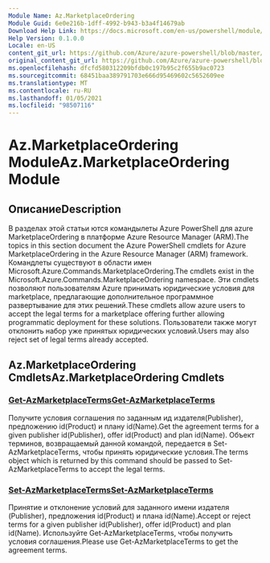 ```yaml
---
Module Name: Az.MarketplaceOrdering
Module Guid: 6e0e216b-1dff-4992-b943-b3a4f14679ab
Download Help Link: https://docs.microsoft.com/en-us/powershell/module/az.marketplaceordering
Help Version: 0.1.0.0
Locale: en-US
content_git_url: https://github.com/Azure/azure-powershell/blob/master/src/MarketplaceOrdering/MarketplaceOrdering/help/Az.MarketplaceOrdering.md
original_content_git_url: https://github.com/Azure/azure-powershell/blob/master/src/MarketplaceOrdering/MarketplaceOrdering/help/Az.MarketplaceOrdering.md
ms.openlocfilehash: dfcfd580312209bfdb0c197b95c2f655b9ac0723
ms.sourcegitcommit: 68451baa389791703e666d95469602c5652609ee
ms.translationtype: MT
ms.contentlocale: ru-RU
ms.lasthandoff: 01/05/2021
ms.locfileid: "98507116"
---
```

# <span data-ttu-id="a7f85-101">Az.MarketplaceOrdering Module</span><span class="sxs-lookup"><span data-stu-id="a7f85-101">Az.MarketplaceOrdering Module</span></span>
## <span data-ttu-id="a7f85-102">Описание</span><span class="sxs-lookup"><span data-stu-id="a7f85-102">Description</span></span>
<span data-ttu-id="a7f85-103">В разделах этой статьи ются командылеты Azure PowerShell для azure MarketplaceOrdering в платформе Azure Resource Manager (ARM).</span><span class="sxs-lookup"><span data-stu-id="a7f85-103">The topics in this section document the Azure PowerShell cmdlets for Azure MarketplaceOrdering in the Azure Resource Manager (ARM) framework.</span></span> <span data-ttu-id="a7f85-104">Командлеты существуют в области имен Microsoft.Azure.Commands.MarketplaceOrdering.</span><span class="sxs-lookup"><span data-stu-id="a7f85-104">The cmdlets exist in the Microsoft.Azure.Commands.MarketplaceOrdering namespace.</span></span> <span data-ttu-id="a7f85-105">Эти cmdlets позволяют пользователям Azure принимать юридические условия для marketplace, предлагающие дополнительное программное развертывание для этих решений.</span><span class="sxs-lookup"><span data-stu-id="a7f85-105">These cmdlets allow azure users to accept the legal terms for a marketplace offering further allowing programmatic deployment for these solutions.</span></span> <span data-ttu-id="a7f85-106">Пользователи также могут отклонить набор уже принятых юридических условий.</span><span class="sxs-lookup"><span data-stu-id="a7f85-106">Users may also reject set of legal terms already accepted.</span></span>

## <span data-ttu-id="a7f85-107">Az.MarketplaceOrdering Cmdlets</span><span class="sxs-lookup"><span data-stu-id="a7f85-107">Az.MarketplaceOrdering Cmdlets</span></span>
### [<span data-ttu-id="a7f85-108">Get-AzMarketplaceTerms</span><span class="sxs-lookup"><span data-stu-id="a7f85-108">Get-AzMarketplaceTerms</span></span>](Get-AzMarketplaceTerms.md)
<span data-ttu-id="a7f85-109">Получите условия соглашения по заданным ид издателя(Publisher), предложению id(Product) и плану id(Name).</span><span class="sxs-lookup"><span data-stu-id="a7f85-109">Get the agreement terms for a given publisher id(Publisher), offer id(Product) and plan id(Name).</span></span> <span data-ttu-id="a7f85-110">Объект терминов, возвращаемый данной командой, передается в Set-AzMarketplaceTerms, чтобы принять юридические условия.</span><span class="sxs-lookup"><span data-stu-id="a7f85-110">The terms object which is returned by this command should be passed to Set-AzMarketplaceTerms to accept the legal terms.</span></span>

### [<span data-ttu-id="a7f85-111">Set-AzMarketplaceTerms</span><span class="sxs-lookup"><span data-stu-id="a7f85-111">Set-AzMarketplaceTerms</span></span>](Set-AzMarketplaceTerms.md)
<span data-ttu-id="a7f85-112">Принятие и отклонение условий для заданного имени издателя (Publisher), предложения id(Product) и плана id(Name).</span><span class="sxs-lookup"><span data-stu-id="a7f85-112">Accept or reject terms for a given publisher id(Publisher), offer id(Product) and plan id(Name).</span></span> <span data-ttu-id="a7f85-113">Используйте Get-AzMarketplaceTerms, чтобы получить условия соглашения.</span><span class="sxs-lookup"><span data-stu-id="a7f85-113">Please use Get-AzMarketplaceTerms to get the agreement terms.</span></span>

